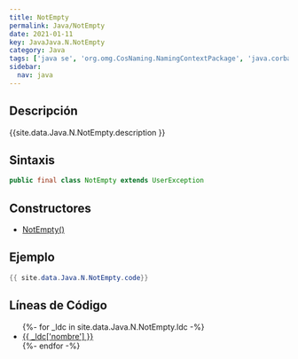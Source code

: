 ```yaml
---
title: NotEmpty
permalink: Java/NotEmpty
date: 2021-01-11
key: JavaJava.N.NotEmpty
category: Java
tags: ['java se', 'org.omg.CosNaming.NamingContextPackage', 'java.corba', 'clase java', 'Java 1.0']
sidebar: 
  nav: java
---
```


## Descripción
{{site.data.Java.N.NotEmpty.description }}

## Sintaxis
~~~java
public final class NotEmpty extends UserException
~~~

## Constructores
* [NotEmpty()](/Java/NotEmpty/NotEmpty/)

## Ejemplo
~~~java
{{ site.data.Java.N.NotEmpty.code}}
~~~

## Líneas de Código
<ul>
{%- for _ldc in site.data.Java.N.NotEmpty.ldc -%}
   <li>
       <a href="{{_ldc['url'] }}">{{ _ldc['nombre'] }}</a>
   </li>
{%- endfor -%}
</ul>
